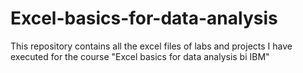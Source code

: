# Excel-basics-for-data-analysis
This repository contains all the excel files of labs and projects I have executed for the course "Excel basics for data analysis bi IBM" 
